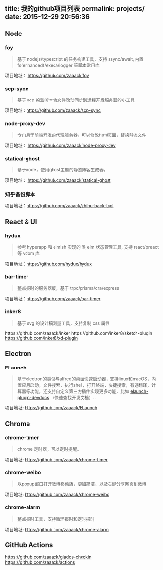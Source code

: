 title: 我的github项目列表
permalink: projects/
date: 2015-12-29 20:56:36
---


## Node

### foy
> 基于 nodejs/typescript 的任务构建工具，支持 async/await, 内置 fs(enhanced)/execa/logger 等脚本常用库

项目地址： https://github.com/zaaack/foy

### scp-sync

> 基于 scp 的监听本地文件改动同步到远程开发服务器的小工具

项目地址：https://github.com/zaaack/scp-sync

### node-proxy-dev
> 专门用于前端开发的代理服务器，可以修改html页面，替换静态文件

项目地址： <https://github.com/zaaack/node-proxy-dev>

### statical-ghost
> 基于node，使用ghost主题的静态博客生成器。


项目地址： https://github.com/zaaack/statical-ghost

### 知乎备份脚本

项目地址：https://github.com/zaaack/zhihu-back-tool

## React & UI

### hydux

> 参考 hyperapp 和 elmish 实现的 类 elm 状态管理工具, 支持 react/preact 等 vdom 库

项目地址：https://github.com/hydux/hydux

### bar-timer

> 整点报时的服务器版，基于 trpc/prisma/cra/express

项目地址：https://github.com/zaaack/bar-timer

### inker8
> 基于 svg 的设计稿测量工具，支持复制 css 属性

https://github.com/zaaack/inker
https://github.com/inker8/sketch-plugin
https://github.com/inker8/xd-plugin

## Electron

### ELaunch
>基于electron的类似与alfred的桌面快速启动器，支持linux和macOS，内置应用启动，文件搜索，执行shell，打开终端，快捷搜索，有道翻译，计算器等功能，还支持自定义第三方插件实现更多功能，比如 [elaunch-plugin-devdocs](https://github.com/zaaack/elaunch-plugin-devdocs) （快速查找开发文档）..

项目地址: <https://github.com/zaaack/ELaunch>

## Chrome

### chrome-timer
>chrome 定时器，可以定时提醒。

项目地址:  <https://github.com/zaaack/chrome-timer>

### chrome-weibo
>以popup窗口打开微博移动版，更加简洁，以及右键分享网页到微博

项目地址:  <https://github.com/zaaack/chrome-weibo>


### chrome-alarm
> 整点报时工具，支持循环报时和定时报时

项目地址:  <https://github.com/zaaack/chrome-alarm>


## GitHub Actions

https://github.com/zaaack/glados-checkin
https://github.com/zaaack/actions
